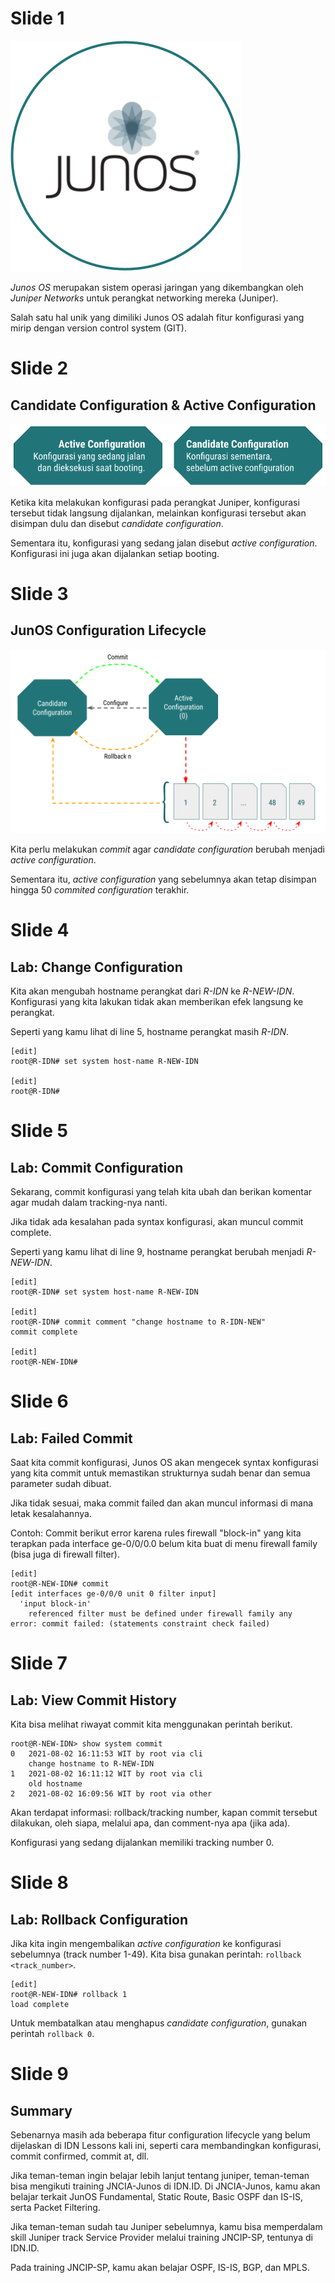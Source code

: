 # Slide 1 

![Junos](junos.png)

*Junos OS* merupakan sistem operasi jaringan yang dikembangkan oleh *Juniper Networks* untuk perangkat networking mereka (Juniper).

Salah satu hal unik yang dimiliki Junos OS adalah fitur konfigurasi yang mirip dengan version control system (GIT).

# Slide 2
## Candidate Configuration & Active Configuration

![Junos Configuration Mode](junos-configuration-mode.png)

Ketika kita melakukan konfigurasi pada perangkat Juniper, konfigurasi tersebut tidak langsung dijalankan, melainkan konfigurasi tersebut akan disimpan dulu dan disebut *_candidate configuration_*.

Sementara itu, konfigurasi yang sedang jalan disebut *_active configuration_*. Konfigurasi ini juga akan dijalankan setiap booting.


# Slide 3
## JunOS Configuration Lifecycle
![JunOS Configuration Lifecycle](junos-configuration-lifecycle.png)

Kita perlu melakukan _commit_ agar *_candidate configuration_* berubah menjadi *_active configuration_*.

Sementara itu, *_active configuration_* yang sebelumnya akan tetap disimpan hingga 50 _commited configuration_ terakhir.

# Slide 4
## Lab: Change Configuration

Kita akan mengubah hostname perangkat dari *R-IDN* ke *R-NEW-IDN*. Konfigurasi yang kita lakukan tidak akan memberikan efek langsung ke perangkat. 

Seperti yang kamu lihat di line 5, hostname perangkat masih *R-IDN*.

```
[edit]
root@R-IDN# set system host-name R-NEW-IDN 

[edit]
root@R-IDN# 
```

# Slide 5
## Lab: Commit Configuration

Sekarang, commit konfigurasi yang telah kita ubah dan berikan komentar agar mudah dalam tracking-nya nanti. 

Jika tidak ada kesalahan pada syntax konfigurasi, akan muncul commit complete.

Seperti yang kamu lihat di line 9, hostname perangkat berubah menjadi *R-NEW-IDN*.

```
[edit]
root@R-IDN# set system host-name R-NEW-IDN 

[edit]
root@R-IDN# commit comment "change hostname to R-IDN-NEW" 
commit complete

[edit]
root@R-NEW-IDN# 
```


# Slide 6
## Lab: Failed Commit

Saat kita commit konfigurasi, Junos OS akan mengecek syntax konfigurasi yang kita commit untuk memastikan strukturnya sudah benar dan semua parameter sudah dibuat.

Jika tidak sesuai, maka commit failed dan akan muncul informasi di mana letak kesalahannya.

Contoh: 
Commit berikut error karena rules firewall "block-in" yang kita terapkan pada interface ge-0/0/0.0 belum kita buat di menu firewall family (bisa juga di firewall filter).
```
[edit]
root@R-NEW-IDN# commit 
[edit interfaces ge-0/0/0 unit 0 filter input]
  'input block-in'
    referenced filter must be defined under firewall family any
error: commit failed: (statements constraint check failed)
```

# Slide 7
## Lab: View Commit History

Kita bisa melihat riwayat commit kita menggunakan perintah berikut.

```
root@R-NEW-IDN> show system commit 
0   2021-08-02 16:11:53 WIT by root via cli
    change hostname to R-NEW-IDN
1   2021-08-02 16:11:12 WIT by root via cli
    old hostname
2   2021-08-02 16:09:56 WIT by root via other
```
Akan terdapat informasi: rollback/tracking number, kapan commit tersebut dilakukan, oleh siapa, melalui apa, dan comment-nya apa (jika ada).

Konfigurasi yang sedang dijalankan memiliki tracking number 0. 

# Slide 8
## Lab: Rollback Configuration

Jika kita ingin mengembalikan _active configuration_ ke konfigurasi sebelumnya (track number 1-49). Kita bisa gunakan perintah: `rollback <track_number>`.

```
[edit]
root@R-NEW-IDN# rollback 1 
load complete
```

Untuk membatalkan atau menghapus _candidate configuration_, gunakan perintah `rollback 0`.

# Slide 9
## Summary

Sebenarnya masih ada beberapa fitur configuration lifecycle yang belum dijelaskan di IDN Lessons kali ini, seperti cara membandingkan konfigurasi, commit confirmed, commit at, dll.

Jika teman-teman ingin belajar lebih lanjut tentang juniper, teman-teman bisa mengikuti training JNCIA-Junos di IDN.ID. Di JNCIA-Junos, kamu akan belajar terkait JunOS Fundamental, Static Route, Basic OSPF dan IS-IS, serta Packet Filtering.

Jika teman-teman sudah tau Juniper sebelumnya, kamu bisa memperdalam skill Juniper track Service Provider melalui training JNCIP-SP, tentunya di IDN.ID.

Pada training JNCIP-SP, kamu akan belajar OSPF, IS-IS, BGP, dan MPLS.


